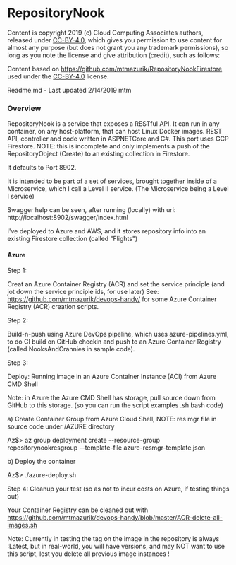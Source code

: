 ﻿RepositoryNook
==============

Content is copyright 2019 (c) Cloud Computing Associates authors, released under [CC-BY-4.0](https://creativecommons.org/licenses/by/4.0/), which gives you permission to use content for almost any purpose (but does not grant you any trademark permissions), so long as you note the license and give attribution (credit), such as follows:


Content based on https://github.com/mtmazurik/RepositoryNookFirestore used under the [CC-BY-4.0](https://creativecommons.org/licenses/by/4.0/) license.

Readme.md - Last updated 2/14/2019 mtm

### Overview
RepositoryNook is a service that exposes a RESTful API. It can run in any container, on any host-platform, that can host Linux Docker images.
REST API, controller and code written in ASPNETCore and C#. This port uses GCP Firestore.
NOTE: this is incomplete and only implements a push of the RepositoryObject (Create) to an existing collection in Firestore.

It defaults to Port 8902.  

It is intended to be part of a set of services, brought together inside of a Microservice, which I call a Level II service. (The Microservice being a Level I service)

Swagger help can be seen, after running (locally) with uri: http://localhost:8902/swagger/index.html

I've deployed to Azure and AWS, and it stores repository info into an existing Firestore collection (called "Flights")

#### Azure 
Step 1:

Creat an Azure Container Registry (ACR) and set the service principle (and jot down the service principle ids, for use later)
See: https://github.com/mtmazurik/devops-handy/  for some Azure Container Registry (ACR) creation scripts.

Step 2:

Build-n-push using Azure DevOps pipeline, which uses azure-pipelines.yml, to do CI build on GitHub checkin and push to an Azure Container Registry (called NooksAndCrannies in sample code).

Step 3:

Deploy:  Running image in an Azure Container Instance (ACI) from Azure CMD Shell

Note: in Azure the Azure CMD Shell has storage, pull source down from GitHub to this storage.
(so you can run the script examples .sh bash code)

a) Create Container Group from Azure Cloud Shell, NOTE: res mgr file in source code under /AZURE directory

Az$> az group deployment create --resource-group repositorynookresgroup --template-file azure-resmgr-template.json

b) Deploy the container

Az$> ./azure-deploy.sh     

Step 4:  Cleanup your test   (so as not to incur costs on Azure, if testing things out)

Your Container Registry can be cleaned out with https://github.com/mtmazurik/devops-handy/blob/master/ACR-delete-all-images.sh

Note: Currently in testing the tag on the image in the repository is always :Latest, but in real-world, you will have
versions, and may NOT want to use this script, lest you delete all previous image instances !
